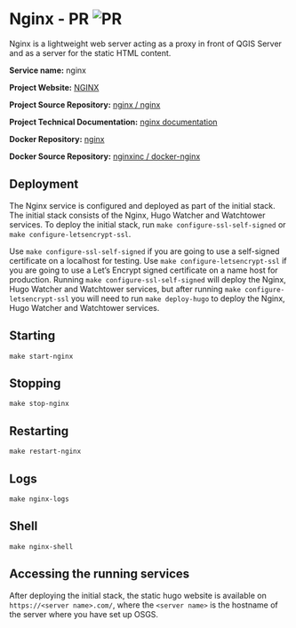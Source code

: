 # Nginx - PR ![PR](https://img.shields.io/badge/pr-green?style=for-the-badge)

Nginx is a lightweight web server acting as a proxy in front of QGIS Server and as a server for the static HTML content.

**Service name:** nginx

**Project Website:** [NGINX](https://www.nginx.com/)

**Project Source Repository:** [nginx / nginx](https://github.com/nginx/nginx)

**Project Technical Documentation:** [nginx documentation](http://nginx.org/en/docs/)

**Docker Repository:** [nginx](https://hub.docker.com/_/nginx)

**Docker Source Repository:** [nginxinc / docker-nginx](https://github.com/nginxinc/docker-nginx)

## Deployment

The Nginx service is configured and deployed as part of the initial stack. The initial stack consists of the Nginx, Hugo Watcher and Watchtower services. To deploy the initial stack, run `make configure-ssl-self-signed` or `make configure-letsencrypt-ssl`.

Use `make configure-ssl-self-signed` if you are going to use a self-signed certificate on a localhost for testing. Use `make configure-letsencrypt-ssl` if you are going to use a Let’s Encrypt signed certificate on a name host for production. Running `make configure-ssl-self-signed` will deploy the Nginx, Hugo Watcher and Watchtower services, but after running `make configure-letsencrypt-ssl` you will need to run `make deploy-hugo` to deploy the Nginx, Hugo Watcher and Watchtower services.

## Starting

`make start-nginx`

## Stopping

`make stop-nginx`

## Restarting

`make restart-nginx`

## Logs

`make nginx-logs`

## Shell

`make nginx-shell`

## Accessing the running services

After deploying the initial stack, the static hugo website is available on `https://<server name>.com/`, where the `<server name>` is the hostname of the server where you have set up OSGS.